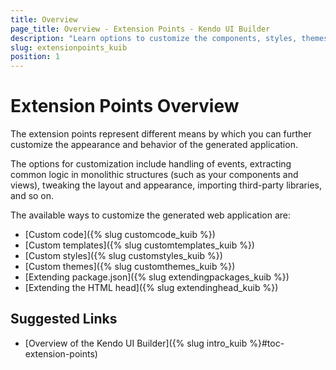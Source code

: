 ```yaml
---
title: Overview
page_title: Overview - Extension Points - Kendo UI Builder
description: "Learn options to customize the components, styles, themes, views, and packages, and to extend the head of the web application generated with the Kendo UI Builder."
slug: extensionpoints_kuib
position: 1
---
```


# Extension Points Overview

The extension points represent different means by which you can further customize the appearance and behavior of the generated application.

The options for customization include handling of events, extracting common logic in monolithic structures (such as your components and views), tweaking the layout and appearance, importing third-party libraries, and so on.

The available ways to customize the generated web application are:

* [Custom code]({% slug customcode_kuib %})
* [Custom templates]({% slug customtemplates_kuib %})
* [Custom styles]({% slug customstyles_kuib %})
* [Custom themes]({% slug customthemes_kuib %})
* [Extending package.json]({% slug extendingpackages_kuib %})
* [Extending the HTML head]({% slug extendinghead_kuib %})

## Suggested Links

* [Overview of the Kendo UI Builder]({% slug intro_kuib %}#toc-extension-points)

